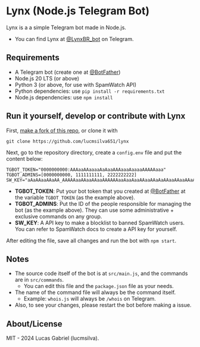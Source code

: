 # Lynx (Node.js Telegram Bot)
Lynx is a a simple Telegram bot made in Node.js.
 - You can find Lynx at [@LynxBR_bot](https://t.me/LynxBR_bot) on Telegram.

## Requirements
 - A Telegram bot (create one at [@BotFather](https://t.me/botfather))
 - Node.js 20 LTS (or above)
 - Python 3 (or above, for use with SpamWatch API)
 - Python dependencies: use ``pip install -r requirements.txt``
 - Node.js dependencies: use ``npm install``

## Run it yourself, develop or contribute with Lynx
First, [make a fork of this repo](https://github.com/lucmsilva651/lynx/fork), or clone it with
```
git clone https://github.com/lucmsilva651/lynx
```
Next, go to the repository directory, create a ``config.env`` file and put the content below:
```
TGBOT_TOKEN="0000000000:AAAaaAAaaaaAaAaaAAAaaaAaaaaAAAAAaaa"
TGBOT_ADMINS=[0000000000, 1111111111, 2222222222]
SW_KEY="aAaAAaaAAaAA_AAAAAaaAAaaAAaaAAAAAAaaAaaAaaAAaaAAaAaAAaaAAaaAAaAaA"
``` 
- **TGBOT_TOKEN**: Put your bot token that you created at [@BotFather](https://t.me/botfather) at the variable ``TGBOT_TOKEN`` (as the example above).
- **TGBOT_ADMINS**: Put the ID of the people responsible for managing the bot (as the example above). They can use some administrative + exclusive commands on any group.
- **SW_KEY**: A API key to make a blocklist to banned SpamWatch users. You can refer to SpamWatch docs to create a API key for yourself.

After editing the file, save all changes and run the bot with ``npm start``.

## Notes
- The source code itself of the bot is at ``src/main.js``, and the commands are in ``src/commands``.
  - You can edit this file and the ``package.json`` file as your needs.
- The name of the command file will always be the command itself.
  - Example: ``whois.js`` will always be ``/whois`` on Telegram.
- Also, to see your changes, please restart the bot before making a issue.

## About/License
MIT - 2024 Lucas Gabriel (lucmsilva).
